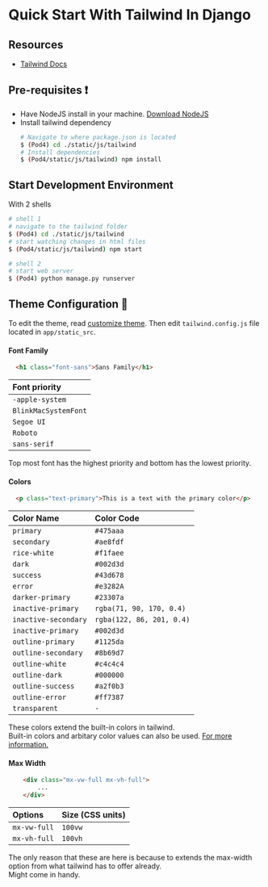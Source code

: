 # Quick Start With Tailwind In Django

## Resources
- [Tailwind Docs](https://tailwindcss.com/docs/)

## Pre-requisites ❗

- Have NodeJS install in your machine. [Download NodeJS](https://nodejs.org/en/download/)
- Install tailwind dependency
  ```bash
  # Navigate to where package.json is located
  $ (Pod4) cd ./static/js/tailwind
  # Install dependencies
  $ (Pod4/static/js/tailwind) npm install
  ```

## Start Development Environment

With 2 shells
```bash
# shell 1
# navigate to the tailwind folder
$ (Pod4) cd ./static/js/tailwind
# start watching changes in html files
$ (Pod4/static/js/tailwind) npm start
```

```bash
# shell 2
# start web server
$ (Pod4) python manage.py runserver
```

## Theme Configuration 🎨

To edit the theme, read [customize theme](https://tailwindcss.com/docs/theme). Then edit `tailwind.config.js` file located in `app/static_src`.

#### Font Family

```html
  <h1 class="font-sans">Sans Family</h1>
```

| Font priority |
| :-------- | 
| `-apple-system` | 
| `BlinkMacSystemFont` | 
| `Segoe UI` | 
| `Roboto` | 
| `sans-serif` | 

Top most font has the highest priority and bottom has the lowest priority.

#### Colors

```html
  <p class="text-primary">This is a text with the primary color</p>
```

| Color Name | Color Code |
| :-------- | :------- |  
| `primary`      | `#475aaa` | 
| `secondary`      | `#ae8fdf` |
| `rice-white`      | `#f1faee` |
| `dark`      | `#002d3d` |
| `success`      | `#43d678` |
| `error`      | `#e3282A` |
| `darker-primary`      | `#23307a` |
| `inactive-primary`      | `rgba(71, 90, 170, 0.4)` |
| `inactive-secondary`      | `rgba(122, 86, 201, 0.4)` |
| `inactive-primary`      | `#002d3d` |
| `outline-primary`      | `#1125da` |
| `outline-secondary`      | `#8b69d7` |
| `outline-white`      | `#c4c4c4` |
| `outline-dark`      | `#000000` |
| `outline-success`      | `#a2f0b3` |
| `outline-error`      | `#ff7387` |
| `transparent` | `-` |

These colors extend the built-in colors in tailwind. \
Built-in colors and arbitary color values can also be used. [For more information.](https://tailwindcss.com/docs/customizing-colors)

#### Max Width

```html
    <div class="mx-vw-full mx-vh-full">
        ...
    </div>
```
| Options   | Size (CSS units) | 
| :-------- | :------- |  
| `mx-vw-full` | `100vw` | 
| `mx-vh-full`      | `100vh` |

The only reason that these are here is because to extends the max-width \
option from what tailwind has to offer already. \
Might come in handy.
